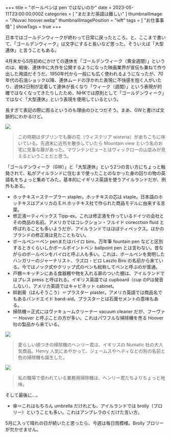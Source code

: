 +++
title = "ボールペンは pen ではないのか"
date = 2023-05-11T23:00:00.000Z
categories = [ "まだまだ英語は難しい" ]
thumbnailImage = "/Nuvac hoover.webp"
thumbnailImagePosition = "left"
tags = [ "お仕事事情" ]
showTags = true
+++

日本ではゴールデンウィークが終わって日常に戻ったところ。と、ここまで書いて、「ゴールデンウィーク」は文字にすると長いなど思った。そういえば「大型連休」と言うこともある。

<!--more-->

4月末から5月初めにかけての連休を「ゴールデンウィーク（黄金週間）」というのは、戦後、連休中に大作を公開するようになった映画業界が宣伝も兼ねて作り出した用語だそうだ。1950年代から一般にも広く使われるようになったが、70年代の石油ショック以降、連休ムードの浮かれた表現に不快感を抱く人がいたり、週休2日制が定着して連休が長くなり「ウィーク（週間）」という表現が的確ではなくなってきたりしたため、NHKでは原則として「ゴールデンウィーク」ではなく「大型連休」という表現を使用しているという。

長すぎて表記の際に困るというのも理由のひとつだそう。まあ、GWと書けば文脈的にわかるけど。

![](/Wisteria.webp)

> この時期はダブリンでも藤の花（ウィステリア wisteria）があちこちに咲いている。先週末に近所を散歩していたら Mountain view という名のお宅に見事な藤があった。マウンテンビューとはウィックローの山並みが見えるということだと思う。 

「ゴールデンウィーク（GW）」と「大型連休」という2つの言い方にちょっと触発されて、私がアイルランドに住むまで使ったことのなかった身の回りの物の英語名をちょっと集めてみた。基本的にイギリス英語を使うアイルランドだが、例外もある。

* ホッチキス＝ステープラー stapler。ホッチキスの芯は staple。日本語のホッチキスはアメリカの E.H.ホッチキス社で作られた商品モデルに由来する言葉。
* 修正液＝ティペックス Tipp-ex。これは修正液を作っているドイツの会社とその商品の名前。アメリカではコレクション・フルイド corecction fluid と呼ばれることも多いようだが、アイルランドではほぼティペックス。ほかのブランドの修正液は見たこともない。
* ボールペン＝ペン penまたはバイロ biro。万年筆 fountain pen などと区別するときくらいしかボールポイントペン ballpoint pen とは言わない。昔ながらのボールペンをバイロと呼ぶ人も多い。これは、ボールペンを発明したハンガリーのジャーナリスト、ラズロ・ビロ Laszlo Biro の名前から来ている。今ではノック式やクリップ式のペンも総称してペンと呼ぶのが普通。
* 戸棚＝キッチンにある食器棚や物を入れる扉のついた棚は、アイルランドではプレス press と呼ばれる。イギリス英語では cupboard（cup のPは発音しない）。アメリカ英語ではキャビネット cabinet。
* 絆創膏（ばんそうこう）＝プラスター plaster。アメリカ英語では商品名でもあるバンドエイド band-aid。プラスターとは石膏セメントの意味もある。
* 掃除機＝正式にはヴァキュームクリーナー vacuum cleaner だが、フーヴァー Hoover と呼ぶことの方が多い。これはパワフルな掃除機を売る Hoover 社の製品から来ている。 

![](</Henry hoover.webp>)

> 愛らしい顔つきの掃除機のヘンリー君は、イギリスの Numatic 社の大人気商品。Henry 人気にあやかって、ジェームスやヘティなどの別の名前と色の掃除機も誕生した。

![](</Nuvac hoover.webp>)

> 私の職場で使われている業務用掃除機は、ヘンリー君たちよりちょっと地味。

そして最後に...。 

* 傘＝これはもちろん umbrella だけれども、アイルランドでは brolly（ブロリー）ということも多い。これはアンブレラのくだけた言い方。

5月に入って晴れの日が続いたと思ったら、今週は毎日雨模様。Brolly ブロリーが欠かせません。
